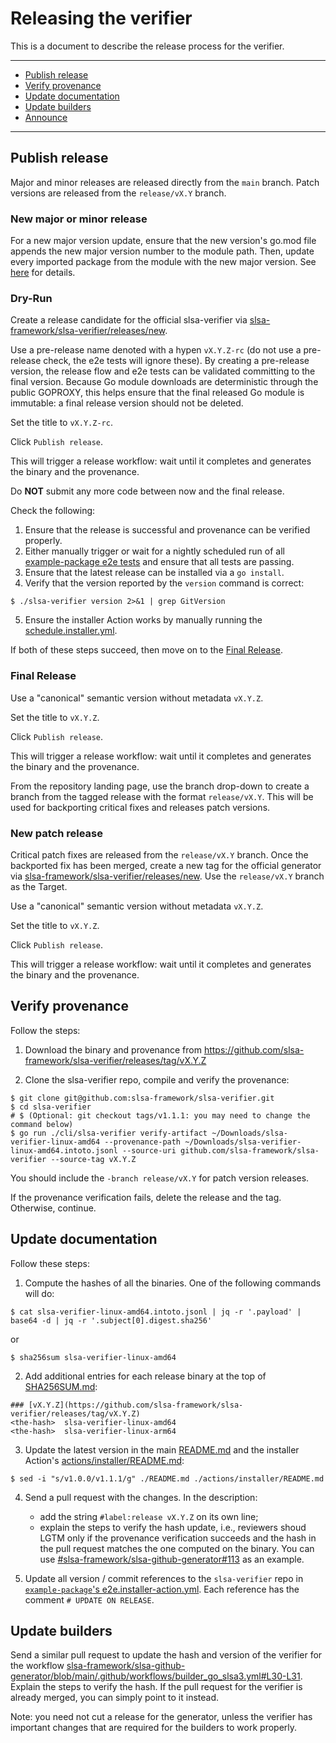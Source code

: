 # Releasing the verifier

This is a  document to describe the release process for the verifier.

---

- [Publish release](#publish-release)
- [Verify provenance](#verify-provenance)
- [Update documentation](#update-documentation)
- [Update builders](#update-builders)
- [Announce](#announce)

---

## Publish release

Major and minor releases are released directly from the `main` branch. Patch versions are released from the `release/vX.Y` branch.

### New major or minor release

For a new major version update, ensure that the new version's go.mod file appends the new major version number to the module path. Then, update every imported package from the module with the new major version. See [here](https://go.dev/doc/modules/major-version) for details.

### Dry-Run

Create a release candidate for the official slsa-verifier via [slsa-framework/slsa-verifier/releases/new](https://github.com/slsa-framework/slsa-verifier/releases/new).

Use a pre-release name denoted with a hypen `vX.Y.Z-rc` (do not use a pre-release check, the e2e tests will ignore these). By creating a pre-release version, the release flow and e2e tests can be validated committing to the final version. Because Go module downloads are deterministic through the public GOPROXY, this helps ensure that the final released Go module is immutable: a final release version should not be deleted.

Set the title to `vX.Y.Z-rc`.

Click `Publish release`.

This will trigger a release workflow: wait until it completes and generates the binary and the provenance.

Do **NOT** submit any more code between now and the final release.

Check the following:

1. Ensure that the release is successful and provenance can be verified properly.
2. Either manually trigger or wait for a nightly scheduled run of all [example-package e2e tests](https://github.com/slsa-framework/example-package/tree/main/.github/workflows) and ensure that all tests are passing.
3. Ensure that the latest release can be installed via a `go install`.
4. Verify that the version reported by the `version` command is correct:
```shell
$ ./slsa-verifier version 2>&1 | grep GitVersion
```
5. Ensure the installer Action works by manually running the [schedule.installer.yml](https://github.com/slsa-framework/slsa-verifier/actions/workflows/pre-submit.actions.yml). 


If both of these steps succeed, then move on to the [Final Release](#final-release).

### Final Release

Use a "canonical" semantic version without metadata `vX.Y.Z`.

Set the title to `vX.Y.Z`.

Click `Publish release`.

This will trigger a release workflow: wait until it completes and generates the binary and the provenance.

From the repository landing page, use the branch drop-down to create a branch from the tagged release with the format `release/vX.Y`. This will be used for backporting critical fixes and releases patch versions.

### New patch release

Critical patch fixes are released from the `release/vX.Y` branch. Once the backported fix has been merged, create a new tag for the official generator via [slsa-framework/slsa-verifier/releases/new](https://github.com/slsa-framework/slsa-verifier/releases/new). Use the `release/vX.Y` branch as the Target.

Use a "canonical" semantic version without metadata `vX.Y.Z`.

Set the title to `vX.Y.Z`.

Click `Publish release`.

This will trigger a release workflow: wait until it completes and generates the binary and the provenance.

## Verify provenance

Follow the steps:

1. Download the binary and provenance from https://github.com/slsa-framework/slsa-verifier/releases/tag/vX.Y.Z

2. Clone the slsa-verifier repo, compile and verify the provenance:
```
$ git clone git@github.com:slsa-framework/slsa-verifier.git
$ cd slsa-verifier
# $ (Optional: git checkout tags/v1.1.1: you may need to change the command below)
$ go run ./cli/slsa-verifier verify-artifact ~/Downloads/slsa-verifier-linux-amd64 --provenance-path ~/Downloads/slsa-verifier-linux-amd64.intoto.jsonl --source-uri github.com/slsa-framework/slsa-verifier --source-tag vX.Y.Z
```

You should include the `-branch release/vX.Y` for patch version releases.

If the provenance verification fails, delete the release and the tag. Otherwise, continue.

## Update documentation

Follow these steps:

1. Compute the hashes of all the binaries. One of the following commands will do:
```
$ cat slsa-verifier-linux-amd64.intoto.jsonl | jq -r '.payload' | base64 -d | jq -r '.subject[0].digest.sha256'
```
or
```
$ sha256sum slsa-verifier-linux-amd64
```

2. Add additional entries for each release binary at the top of [SHA256SUM.md](./SHA256SUM.md):

```
### [vX.Y.Z](https://github.com/slsa-framework/slsa-verifier/releases/tag/vX.Y.Z)
<the-hash>  slsa-verifier-linux-amd64
<the-hash>  slsa-verifier-linux-arm64
```

3. Update the latest version in the main [README.md](./README.md) and the installer Action's [actions/installer/README.md](./actions/installer/README.md):

```shell
$ sed -i "s/v1.0.0/v1.1.1/g" ./README.md ./actions/installer/README.md
```

4. Send a pull request with the changes. In the description:
   - add the string `#label:release vX.Y.Z` on its own line;
   - explain the steps to verify the hash update, i.e., reviewers shoud LGTM only if the provenance verification succeeds and the hash in the pull request matches the one computed on the binary. You can use [#slsa-framework/slsa-github-generator#113](https://github.com/slsa-framework/slsa-github-generator/pull/113) as an example.

5. Update all version / commit references to the `slsa-verifier` repo in [`example-package`'s e2e.installer-action.yml](https://github.com/slsa-framework/example-package/blob/main/.github/workflows/e2e.installer-action.yml). Each reference has the comment `# UPDATE ON RELEASE`.

## Update builders

Send a similar pull request to update the hash and version of the verifier for the workflow [slsa-framework/slsa-github-generator/blob/main/.github/workflows/builder_go_slsa3.yml#L30-L31](https://github.com/slsa-framework/slsa-github-generator/blob/main/.github/workflows/builder_go_slsa3.yml#L30-L31). Explain the steps to verify the hash. If the pull request for the verifier is already merged, you can simply point to it instead.

Note: you need not cut a release for the generator, unless the verifier has important changes that are required for the builders to work properly.
